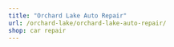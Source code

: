```yaml
---
title: "Orchard Lake Auto Repair"
url: /orchard-lake/orchard-lake-auto-repair/
shop: car repair
---
```

